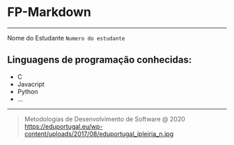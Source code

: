 # FP-Markdown
---
Nome do Estudante
`Numero do estudante`
## Linguagens de programação conhecidas:
  * C
  * Javacript
  * Python
  * ...
---
> Metodologias de Desenvolvimento de Software @ 2020
https://eduportugal.eu/wp-content/uploads/2017/08/eduportugal_ipleiria_n.jpg